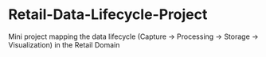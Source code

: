 # Retail-Data-Lifecycle-Project
Mini project mapping the data lifecycle (Capture → Processing → Storage → Visualization) in the Retail Domain
